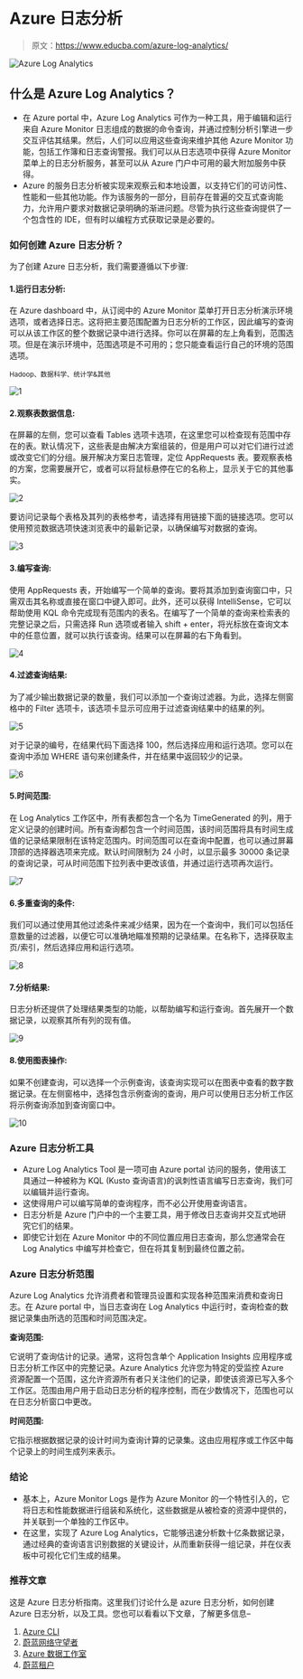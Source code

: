 # Azure 日志分析

> 原文：<https://www.educba.com/azure-log-analytics/>

![Azure Log Analytics](img/83813f93e3afe582344cff32093265de.png)



## 什么是 Azure Log Analytics？

*   在 Azure portal 中，Azure Log Analytics 可作为一种工具，用于编辑和运行来自 Azure Monitor 日志组成的数据的命令查询，并通过控制分析引擎进一步交互评估其结果。然后，人们可以应用这些查询来维护其他 Azure Monitor 功能，包括工作簿和日志查询警报。我们可以从日志选项中获得 Azure Monitor 菜单上的日志分析服务，甚至可以从 Azure 门户中可用的最大附加服务中获得。
*   Azure 的服务日志分析被实现来观察云和本地设置，以支持它们的可访问性、性能和一些其他功能。作为该服务的一部分，目前存在普遍的交互式查询能力，允许用户要求对数据记录明确的渐进问题。尽管为执行这些查询提供了一个包含性的 IDE，但有时以编程方式获取记录是必要的。

### 如何创建 Azure 日志分析？

为了创建 Azure 日志分析，我们需要遵循以下步骤:

#### 1.运行日志分析:

在 Azure dashboard 中，从订阅中的 Azure Monitor 菜单打开日志分析演示环境选项，或者选择日志。这将把主要范围配置为日志分析的工作区，因此编写的查询可以从该工作区的整个数据记录中进行选择。你可以在屏幕的左上角看到，范围选项。但是在演示环境中，范围选项是不可用的；您只能查看运行自己的环境的范围选项。

<small>Hadoop、数据科学、统计学&其他</small>

![1](img/45238f6dfa9f3e7231994b75e67d71f1.png)



#### 2.观察表数据信息:

在屏幕的左侧，您可以查看 Tables 选项卡选项，在这里您可以检查现有范围中存在的表。默认情况下，这些表是由解决方案组装的，但是用户可以对它们进行过滤或改变它们的分组。展开解决方案日志管理，定位 AppRequests 表。要观察表格的方案，您需要展开它，或者可以将鼠标悬停在它的名称上，显示关于它的其他事实。

![2](img/85baa1d7fe345d15e8f05f59f3b0dc39.png)



要访问记录每个表格及其列的表格参考，请选择有用链接下面的链接选项。您可以使用预览数据选项快速浏览表中的最新记录，以确保编写对数据的查询。

![3](img/bef09f1d802482776f2d5baffa6b6ee8.png)



#### 3.编写查询:

使用 AppRequests 表，开始编写一个简单的查询。要将其添加到查询窗口中，只需双击其名称或直接在窗口中键入即可。此外，还可以获得 IntelliSense，它可以帮助使用 KQL 命令完成现有范围内的表名。在编写了一个简单的查询来检索表的完整记录之后，只需选择 Run 选项或者输入 shift + enter，将光标放在查询文本中的任意位置，就可以执行该查询。结果可以在屏幕的右下角看到。

![4](img/d8ae38cf9e70a7930f3f31c46d2826fb.png)



#### 4.过滤查询结果:

为了减少输出数据记录的数量，我们可以添加一个查询过滤器。为此，选择左侧窗格中的 Filter 选项卡，该选项卡显示可应用于过滤查询结果中的结果的列。

![5](img/c52e6c49cc3f68b61ec7fe6af5b379f6.png)



对于记录的编号，在结果代码下面选择 100，然后选择应用和运行选项。您可以在查询中添加 WHERE 语句来创建条件，并在结果中返回较少的记录。

![6](img/35a275e476d5a845f7d87c80ab63fd26.png)



#### 5.时间范围:

在 Log Analytics 工作区中，所有表都包含一个名为 TimeGenerated 的列，用于定义记录的创建时间。所有查询都包含一个时间范围，该时间范围将具有时间生成值的记录结果限制在该特定范围内。时间范围可以在查询中配置，也可以通过屏幕顶部的选择器选项来完成。默认时间限制为 24 小时，以显示最多 30000 条记录的查询记录，可从时间范围下拉列表中更改该值，并通过运行选项再次运行。

![7](img/d626432c96b9ea74bfcf26d3dcd22967.png)



#### 6.多重查询的条件:

我们可以通过使用其他过滤条件来减少结果，因为在一个查询中，我们可以包括任意数量的过滤器，以便它可以准确地瞄准预期的记录结果。在名称下，选择获取主页/索引，然后选择应用和运行选项。

![8](img/140a6750755320c45de9ce46adcc183f.png)



#### 7.分析结果:

日志分析还提供了处理结果类型的功能，以帮助编写和运行查询。首先展开一个数据记录，以观察其所有列的现有值。

![9](img/9e144daf84f0541155b332f2564233fc.png)



#### 8.使用图表操作:

如果不创建查询，可以选择一个示例查询，该查询实现可以在图表中查看的数字数据记录。在左侧窗格中，选择包含示例查询的查询，用户可以使用日志分析工作区将示例查询添加到查询窗口中。

![10](img/45662177a294610db59d90f4d82297f7.png)



### Azure 日志分析工具

*   Azure Log Analytics Tool 是一项可由 Azure portal 访问的服务，使用该工具通过一种被称为 KQL (Kusto 查询语言)的讽刺性语言编写日志查询，我们可以编辑并运行查询。
*   这使得用户可以编写简单的查询程序，而不必公开使用查询语言。
*   日志分析是 Azure 门户中的一个主要工具，用于修改日志查询并交互式地研究它们的结果。
*   即使它计划在 Azure Monitor 中的不同位置应用日志查询，那么您通常会在 Log Analytics 中编写并检查它，但在将其复制到最终位置之前。

### Azure 日志分析范围

Azure Log Analytics 允许消费者和管理员设置和实现各种范围来消费和查询日志。在 Azure portal 中，当日志查询在 Log Analytics 中运行时，查询检查的数据记录集由所选的范围和时间范围决定。

**查询范围:**

它说明了查询估计的记录。通常，这将包含单个 Application Insights 应用程序或日志分析工作区中的完整记录。Azure Analytics 允许您为特定的受监控 Azure 资源配置一个范围，这允许资源所有者只关注他们的记录，即使该资源已写入多个工作区。范围由用户用于启动日志分析的程序控制，而在少数情况下，范围也可以在日志分析窗口中更改。

**时间范围:**

它指示根据数据记录的设计时间为查询计算的记录集。这由应用程序或工作区中每个记录上的时间生成列来表示。

### 结论

*   基本上，Azure Monitor Logs 是作为 Azure Monitor 的一个特性引入的，它将日志和性能数据进行组装和系统化，这些数据是从被检查的资源中提供的，并关联到一个单独的工作区中。
*   在这里，实现了 Azure Log Analytics，它能够迅速分析数十亿条数据记录，通过经典的查询语言识别数据的关键设计，从而重新获得一组记录，并在仪表板中可视化它们生成的结果。

### 推荐文章

这是 Azure 日志分析指南。这里我们讨论什么是 azure 日志分析，如何创建 Azure 日志分析，以及工具。您也可以看看以下文章，了解更多信息–

1.  [Azure CLI](https://www.educba.com/azure-cli/)
2.  [蔚蓝网络守望者](https://www.educba.com/azure-network-watcher/)
3.  [Azure 数据工作室](https://www.educba.com/azure-data-studio/)
4.  [蔚蓝租户](https://www.educba.com/azure-tenant/)





